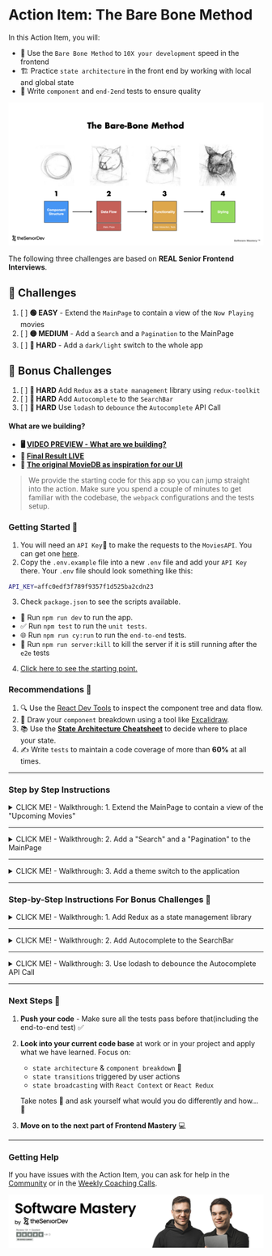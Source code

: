 # Action Item: The Bare Bone Method

In this Action Item, you will:

- 🧱 Use the `Bare Bone Method` to `10X your development` speed in the frontend
- 🏗️ Practice `state architecture` in the front end by working with local and global state
- 🧪 Write `component` and `end-2end` tests to ensure quality

![bare-bone-method](examples/the_bare_bone_method.jpeg)

The following three challenges are based on **REAL Senior Frontend Interviews**.

## 🚀 Challenges

1. [ ] **🟢 EASY** - Extend the `MainPage` to contain a view of the `Now Playing` movies
2. [ ] **🟡 MEDIUM** - Add a `Search` and a `Pagination` to the MainPage
3. [ ] **🔴 HARD** - Add a `dark/light` switch to the whole app

## 🎁 Bonus Challenges

1. [ ] **🔴 HARD** Add `Redux` as a `state management` library using `redux-toolkit`
2. [ ] **🔴 HARD** Add `Autocomplete` to the `SearchBar`
3. [ ] **🔴 HARD** Use `lodash` to `debounce` the `Autocomplete` API Call

#### What are we building?

- **🖥️ [VIDEO PREVIEW - What are we building?](https://www.loom.com/share/ccc78e8f7ce54dfcb198d5fd9531fa70)**
- **📌 [Final Result LIVE](https://bare-bone-final.netlify.app/)**
- **🎨 [The original MovieDB as inspiration for our UI](https://www.themoviedb.org/)**

> We provide the starting code for this app so you can jump straight into the action. Make sure you spend a couple of minutes to get familiar with the codebase, the `webpack` configurations and the tests setup.

### Getting Started 🚀

1. You will need an `API Key`🔑  to make the requests to the `MoviesAPI`. You can get one [here](https://developers.themoviedb.org/3/getting-started/introduction).
2. Copy the `.env.example` file into a new `.env` file and add your `API Key` there. Your `.env` file should look something like this:

```bash
API_KEY=affc0edf3f789f9357f1d525ba2cdn23
```

3. Check `package.json` to see the scripts available.

- 🚀 Run `npm run dev` to run the app.
- ✅ Run `npm test` to run the `unit tests`.
- 🌐 Run `npm run cy:run` to run the `end-to-end` tests.
- 🔌 Run `npm run server:kill` to kill the server if it is still running after the `e2e` tests

4. [Click here to see the starting point.](https://bare-bone-starting-point.netlify.app/)

### Recommendations 📝

1. 🔍 Use the [React Dev Tools](https://chrome.google.com/webstore/detail/react-developer-tools/fmkadmapgofadopljbjfkapdkoienihi?hl=en) to inspect the component tree and data flow.
2. 🎨 Draw your `component` breakdown using a tool like [Excalidraw](https://excalidraw.com/).
3. 📚 Use the **[State Architecture Cheatsheet](https://drive.google.com/file/d/1KtUkq7VfOjmAnH0jbrOScYQuI_7NZHCM/view?usp=sharing)** to decide where to place your state.
4. ✍️ Write `tests` to maintain a code coverage of more than **60%** at all times.

---

### Step by Step Instructions

<details closed>
<summary>CLICK ME! - Walkthrough: 1. Extend the MainPage to contain a view of the "Upcoming Movies"</summary>

### 1. 🟢 EASY - Extend the `MainPage` to contain a view of the `Upcoming` movies

![upcoming-movies](examples/solution_one/upcoming_movies.png)

### 📋 Acceptance Criteria 

1. The `MainPage` should display a section with the `Upcoming Movies` under the `Top Rated` section
2. The style should be the same as the [TrendingNow](src/components/TrendingNow.tsx) or [TopRated](TopRatedMovies.tsx) component - you can just copy one of them
3. Make sure you add the right `data-testid` selectors to make the `end-to-end` tests pass:
![task-one-test_ids](examples/solution_one/task_one_test_ids.png)

#### ✅ Check Your Progress 
You can check your progress by running the `end-to-end` tests for this feature like this:
```bash
npm run cy:task-one
```

##### 💡 **HINT:** Write `unit tests` to maintain a `test code coverage` of more than **60%** at all times. You can check the test coverage by running the following in the terminal: **npm run test:coverage**.

##### 💡 Hint: Use the `Bare Bone Method` :bone: to structure your component and data flow before styling. :art: [Check out how we do that here](https://www.loom.com/share/2a7a4642d5144be39918429737ece21d?sid=41d9ab14-cfab-4cc9-b840-ce0fe42ddd87).

##### 💡 Hint: you might need to extend the [MovieApiClient](src/utils/MovieApiClient.ts) and add a method to fetch a list of the movies upcoming. Check out [the endpoint documentation here](https://developers.themoviedb.org/3/movies/get-upcoming).

### Step-By-Step Instructions - Task 1

#### 1. Copy the `TrendingNow.ts`

1. Change the file name to `UpcomingMovies.ts`
2. Add it to the bottom of [MainPage.tsx](src/views/MainPage.tsx)
3. Update the heading text to "Upcoming Movies" instead of "Trending Now"
5. Updated the content of the component including `data-testid` attributes and `aria-label` to "upcoming" instead of "trending"

#### 2. Add an API call for `upcoming` movies

1. Add a new method to the API client that can fetch the upcoming movies in [MovieApiClient.ts](src/utils/MovieApiClient.ts)
2. Copy and refactor the `getMovieListNowPlaying` method - check the [API Docs](https://developers.themoviedb.org/3/movies/get-upcoming)
3. Clean your code, write unit tests for your component and you are done

#### 3. Apply the `Bare Bone Method` to the component

Although you do not need to apply the `Bare Bone Method` in this first task, this is how it would look like:
![bare-bone-upcoming](examples/solution_one/bare-bone-upcoming.png)

And the in-depth state analysis:
![state-analysis-upcoming](examples/solution_one/error-loading-state-analysis.png)

Our final `Upcoming` component looks like this:
```jsx
import React, { useEffect, useState } from "react";
import styled from "styled-components";

import SimpleMovieCard from "./SimpleMovieCard";
import movieApiClient from "../utils/apiClient";
import { ErrorMessage, PageSection, SectionTitle } from "./styled";
import LoadingIndicator from "./styled/LoadingIndicator";

export default function UpcomingMovies() {
  const [movieListUpcoming, setMovieListUpcoming] = useState<Movie[] | null>(
    []
  );
  const [error, setFetchError] = useState<ApiError | null>(null);
  const [loading, setLoading] = useState<boolean>(true);

  useEffect(() => {
    const fetchMovies = async () => {
      try {
        setLoading(true);
        const data = await movieApiClient.getMovieListUpcoming();
        if ("message" in data) {
          setFetchError({ message: data.message, isError: true });
        } else {
          setMovieListUpcoming(data.results);
        }
      } catch (err) {
        setFetchError({ message: "An error occured.", isError: true });
      } finally {
        setLoading(false);
      }
    };

    fetchMovies();
  }, []);

  if (loading) {
    return (
      <PageSection aria-labelledby="upcoming-movies-now-heading">
        <SectionTitle>Upcoming Movies</SectionTitle>
        <UpcomingContainer>
          <LoadingIndicator data-testid="upcoming-movies-loading" />
        </UpcomingContainer>
      </PageSection>
    );
  }

  if (error) {
    return (
      <PageSection aria-labelledby="upcoming-movies-now-heading">
        <SectionTitle>Upcoming Movies</SectionTitle>
        <UpcomingContainer>
          <ErrorMessage
            data-testid="upcoming-movies-error-message"
            aria-live="polite"
          >
            {error.message}
          </ErrorMessage>
        </UpcomingContainer>
      </PageSection>
    );
  }

  return (
    <PageSection aria-labelledby="upcoming-movies-now-heading">
      <SectionTitle>Upcoming Movies</SectionTitle>
      <UpcomingContainer
        data-testid={"upcoming-movies-container"}
        aria-label="List of upcoming movies"
        role="list"
      >
        {movieListUpcoming?.map((mov) => (
          <SimpleMovieCard
            data-testid={`upcoming-movies-card-${mov.id}`}
            movie={mov}
            key={mov.id}
          />
        ))}
      </UpcomingContainer>
    </PageSection>
  );
}
```

#### 3. Write `unit tests` for your component to keep the `test code coverage` high.

You can check the tests in [src/components/TrendingNow.spec.tsx](src/components/TrendingNow.spec.tsx) as a starting point.

---

#### 🤖 A.I. Tooling Mastery 🤖

Use [ChatGPT](https://chat.openai.com/) to write unit tests, but make sure you proofread the result. Here is a recommended `GPT prompt`:

> Write unit tests for the following component using the AAA pattern, the Given > When > Then for test messages and aim for 100% test coverage: {Component Code HERE}

Use jest and the react-testing-library for the tests.

---

Once you are done, run the `unit` tests:
```bash
npm test
```

And the `end-to-end` tests:
```bash
npm run cy:task-one
```

![end-to-end-pass](examples/solution_one/end-to-end-passed.png)

⚠️ Make sure all the tests pass, commit, and push your code to the main branch.⚠️

#### Task 1 - Solution & Explanation:
- **🖥️ [VIDEO SOLUTION - Adding the Upcoming Movies](https://www.loom.com/share/0208c5f4a3934f48a401de821f4ec31e?sid=2c73f3c0-918d-4bbe-afd2-5cb352eb0dad)**
- **🗂️ [CODE SOLUTION - Adding the Upcoming Movies]** - `git checkout feature/solution-one`

#### 1.2 🎁 BONUS - Refactor and implement the `Container/Presentation Pattern` 🧠

By copying the existing `Trending` component we created a lot of duplicated code. In this bonus task, we will implement the `Container/Presentation Pattern` to reduce the amount of duplicated code:

**🧠 Container/Presentation Pattern:**
![container-presentation-pattern](examples/solution_one/bonus/container-presentation-pattern.png)

**🧠 Container/Presentation Implementation:**
![container-presentation-pattern](examples/solution_one/bonus/container-presentation-pattern-implementation.png)

Break the existing component into two:
- one responsible for fetching data, handling errors and the `loading` state
- another component responsible for displaying data

You can read more about the [container/presentation pattern here](https://www.patterns.dev/react/presentational-container-pattern/).

#### ✅ Check Your Progress 
Make sure the `end-to-end` tests still pass after the refactoring:
```bash
npm run cy:task-one-bonus
```

![task-one-bonus-tests](examples/solution_one/bonus/task-one-bonus-tests.png)

**💡 Tip: You will have to update the `unit tests` as you change the component structure but you do not need to change the `end-to-end tests`.**

**💡 Tip: You can reuse code further with a `custom hook` for `data fetching`.**

#### Solution: Task 1.2

Our `Presenter Component` looks like this:
```jsx
import React from "react";

import SimpleMovieCard from "./SimpleMovieCard";
import LoadingIndicator from "./styled/LoadingIndicator";

import {
  ErrorMessage,
  MovieSliderContainer,
  PageSection,
  SectionTitle,
} from "./styled";

interface MovieSliderProps {
  movieList?: Movie[];
  error?: ApiError | null;
  headingText: string;
  listType?: "upcoming" | "trending" | "top-rated";
  loading?: boolean;
}

export default function MovieSlider({
  movieList,
  error,
  headingText,
  listType,
  loading,
}: MovieSliderProps) {
  if (loading) {
    return (
      <PageSection aria-labelledby={`${listType}-movies-heading`}>
        <SectionTitle>{headingText}</SectionTitle>
        <MovieSliderContainer>
          <LoadingIndicator data-testid={`${listType}-movies-loading`} />
        </MovieSliderContainer>
      </PageSection>
    );
  }

  if (error) {
    return (
      <PageSection aria-labelledby={`${listType}-movies-now-heading`}>
        <SectionTitle>{headingText}</SectionTitle>
        <MovieSliderContainer>
          <ErrorMessage
            data-testid={`${listType}-movies-error-message`}
            aria-live="polite"
          >
            {error.message}
          </ErrorMessage>
        </MovieSliderContainer>
      </PageSection>
    );
  }

  return (
    <PageSection aria-labelledby={`${listType}-movies-heading}`}>
      <SectionTitle>{headingText}</SectionTitle>
      <MovieSliderContainer
        data-testid={`${listType}-movies-container`}
        aria-label={`List of ${movieList} movies`}
        role="list"
      >
        {movieList?.map((movie) => (
          <SimpleMovieCard
            movie={movie}
            key={movie.id}
            data-testid={`${listType}-movies-card-${movie.id}`}
          />
        ))}
      </MovieSliderContainer>
    </PageSection>
  );
}
```

And one of our `Container Component` looks like this:
```jsx
import React, { useEffect, useState } from "react";

import movieApiClient from "../utils/apiClient";
import MovieSlider from "./MovieSlider";

export default function TrendingNow() {
  const [movieListTrending, setMovieListTrending] = useState<Movie[]>(
    []
  );
  const [error, setFetchError] = useState<ApiError | null>(null);
  const [loading, setLoading] = useState<boolean>(true);

  useEffect(() => {
    const fetchMovies = async () => {
      try {
        setLoading(true);
        const data = await movieApiClient.getMovieListNowPlaying();
        if ("message" in data) {
          setFetchError({ message: data.message, isError: true });
        } else {
          setMovieListTrending(data.results);
        }
      } catch (err) {
        setFetchError({ message: "An error occured.", isError: true });
      } finally {
        setLoading(false);
      }
    };

    fetchMovies();
  }, []);

  return (
    <MovieSlider
      movieList={movieListTrending}
      headingText={"Trending Now"}
      error={error}
      loading={loading}
      listType={"trending"}
    />
  );
}
```

### Task 1.2 - Solution & Explanation:
- **🖥️ [VIDEO Explanation - Container/Presentation Pattern](https://www.loom.com/share/55f55bbfbf3a439bab96755ffe384446?sid=ac40e689-b7ee-4bc3-ad31-5d640a63b1bc)**
- **🗂️ [CODE SOLUTION - Container/Presentation Pattern]** - `git checkout feature/solution-one-extension`

</details>

---

<details closed>
<summary>CLICK ME! - Walkthrough: 2. Add a "Search" and a "Pagination" to the MainPage</summary>

### 2. 🟡 MEDIUM - Add a `Search` and a `Pagination` Component to the MainPage

### 📋 Acceptance Criteria 

##### 2.1. Add the missing parts and the functionality to the `SearchBar` component

- an `input` field where the users can type the name of the movie they want to search for
- a `button` that when pressed will cause a re-fetch of the movies that matched the search

[Click here to see the video review of the final feature.](https://www.loom.com/share/d5f5e64bd6b24aa489c88aea3934d180?sid=ba0aa210-2eba-43b8-ac20-8ca43800be3f)

![search-bar-final](examples/solution_two/search-component.png)

##### 2.2. Add a `Pagination` for the list of movies:

- the `pagination` should have a first, next, previous, and last `button`
- clicking on the buttons should cause a re-fetch of the right movie page

![pagination-final](examples/solution_two/pagination-component.png)

#### ✅ Check Your Progress 
Make sure the `end-to-end` tests for the `pagination` and `search` feature pass:
```bash
npm run cy:task-two-pagination
```

And:
```bash
npm run cy:task-two-search
```

##### 💡 Hint: take time to understand where the `pagination state` should live. You might need to "lift the state" to keep your components clean.

##### 💡 Hint: you will need to extend the [MovieApiClient](src/utils/MovieApiClient.ts) to fetch a certain page of movie results. Check out [the endpoint documentation here](https://developers.themoviedb.org/3/search/search-movies).

##### 💡 Hint: Write `unit tests` to maintain a `code coverage` of more than 60% at all times. You can check the test coverage by running the following in the terminal: `npm run test:coverage`.

### 👀 Solution: Task 2 - Add a `Search Component` and a `Pagination Component`

#### 2.1 Bare Bone Method for `Search` and `Pagination`

#### 2.1.1 Bare Bone for the `SearchBar`

![bare-bone-method-search-bar](examples/solution_two/search-bare-bone-method.png)

#### 2.1.2 Bare Bone for the `Pagination`
![pagination](examples/solution_two/pagination.png)
![bare-bone-method-pagination](examples/solution_two/pagination-bare-bone-method.png)

#### 2.1.3 Bare Bone Step 2 - Extracting State and Adding Functionality:
1. Identify the state:
  - **Things That Change** in the UI and synthesize the `essential` state
  - identify any `derived state` if needed

2. Identify the possible `state transitions` as a response to user events:
  - responses to user events like clicks on buttons, typing on input fields or forms submit
  - data lifecycle - fetching data from the `server`, managing the `loading` and `error` state

3. Identify any possible `side effects` need to be done when an `essential state` changes:
  - examples: updating `local storage`, updating cookies, etc
  - if your main framework is `React`, make sure you read ["You might not need an effect"](https://react.dev/learn/you-might-not-need-an-effect)
  - you can use libraries like [React Query](https://tanstack.com/query/v3/) or [useSwr](https://swr.vercel.app/) to avoid `useEffect` for data fetching

#### 2.1.4 Overall State Architecture
![big-picture-state-analysis](examples/solution_two/state-analysis-pagination-search.png)

#### 2.1.5 **🖥️ [VIDEO Explanation - Search & Pagination - Bare Bone Method](https://www.loom.com/share/830843b6dedc44b78e8aaf71efe35a22?sid=ed691a56-7adf-4e68-a996-a0a533cd4aa6)**

#### 2.2 Code Implementation of the `Pagination` and `Search`

##### 2.2.1 Lift the MovieList State to the `MainPage`
![state-lifting](examples/solution_two/lifting_up_state.png)
In [MainPage.tsx](./src/views/MainPage.tsx):
```diff
export default function MainPage() {
  ...
+ const [movieList, setMovieList] = useState<Movie[]>([]);
+ const [error, setFetchError] = useState<ApiError | null>();
+ const [loading, setLoading] = useState<boolean>(true);


+  async function getMovies() {
+    // Set loading to true before the request starts
+    setLoading(true);
+
+    // Fetch the movies from the api
+    const response = await movieApiClient.getMovieList();
+    if ("message" in response) {
+      setFetchError({
+        message: "An error ocurred while fetching the movies",
+        isError: true,
+      });
+    } else {
+      setMovieList(response.results);
+      setTotalPages(response.total_pages);
+    }
+
+    // Set loading to false after the request is finished
+    setLoading(false);
+  }
+
+  // Fetch the movies when the component mounts
+  useEffect(() => {
+    getMovies();
+  }, []);
```

And after that:
- remove the `movieList`, `loading`, and `error` states from the `MovieList` component
- pass `movieList`, `loading`, and `error` as props to the `MovieList` component

This is our new, stateless `MovieList` component:
```jsx
import React from "react";
import styled from "styled-components";

import MovieCard from "./MovieCard";
import { ErrorMessage } from "./styled";
import LoadingIndicator from "./styled/LoadingIndicator";

interface MovieListProps {
  movieList?: Movie[];
  error?: ApiError | null;
  loading?: boolean;
}

export default function MovieList({
  movieList,
  error,
  loading,
}: MovieListProps) {
  if (loading) {
    return (
      <MovieListContainer>
        <LoadingIndicator
          aria-live="polite"
          aria-busy={loading}
          data-testid="main-movie-list-loading"
        />
      </MovieListContainer>
    );
  }

  if (error) {
    return (
      <MovieListContainer>
        <ErrorMessage aria-live="polite" data-testid="main-movie-list-error">
          {error.message}
        </ErrorMessage>
      </MovieListContainer>
    );
  }

  return (
    <MovieListContainer>
      <MovieCardListWrapper role="list" data-testid="movie-list">
        {movieList?.map((movie) => <MovieCard movie={movie} key={movie.id} />)}
      </MovieCardListWrapper>
    </MovieListContainer>
  );
}
```

This is how the props will look like for `MovieList`:
```typescript
interface MovieListProps {
  movieList?: Movie[];
  loading?: boolean;
  error?: ApiError | null;
}
```

##### 2.2.2 Add the `searchTerm` state to `MainPage`:
In [MainPage.tsx](./src/views/MainPage.tsx):

```typescript
export default function MainPage() {
  ...
  const [searchText, setSearchText] = useState<string>("Star Wars");
```

##### 2.2.3 Add a `controlled` input field to the `SearchBar` component:

The `SearchBar` receives its state from its parent and it also receives state update functions that it can bind to user events like typing in the input field or clicking on the search button.

In [SearchBar.tsx](src/components/SearchBar.tsx) extend the `props`:
```typescript
interface SearchBarProps {
  value: string; 
  onChange: (text: string) => void;
  onButtonClick: () => void;
}
```

Our final `SearchBar` component looks like this:
```jsx
import React from "react";
import styled from "styled-components";

import { PrimaryButton } from "./styled";
import backgroundImage from "../assets/search-header.jpeg";

interface SearchBarProps {
  onChange: (text: string) => void;
  onButtonClick: () => void;
  value: string;
}

export default function SearchBar({
  onChange,
  onButtonClick,
  value,
}: SearchBarProps) {
  return (
    <SearchBarContainer>
      <SearchBarTitle>Welcome.</SearchBarTitle>
      <SearchBarSubTitle>
        Millions of movies, TV shows and people to discover. Explore now.
      </SearchBarSubTitle>
      <SearchWrapper>
        <SearchInput
          data-testid="search-input"
          value={value}
          onChange={(event: React.ChangeEvent<HTMLInputElement>) =>
            onChange(event.target.value)
          }
        ></SearchInput>
        <PrimaryButton
          data-testid="search-button"
          onClick={() => onButtonClick()}
        >
          Search
        </PrimaryButton>
      </SearchWrapper>
    </SearchBarContainer>
  );
}

// Styled Components Go At The Bottom
```

##### 2.3 Add State Changes(Transitions) on User Events

In [MainPage.tsx](src/views/MainPage.tsx) extend the props:
```jsx
  function onSearchButtonClick() {
    // what do we want to happen when the users click on the search button
    getMovies();
  }

  function onChangeSearchText(text: string) {
    // what do we want to happen when the user types in the input field
    setSearchText(text);
  }

  return(
    ...
    <SearchBar 
      onChange={onChangeSearchText} 
      value={searchText} 
      onButtonClick={onSearchButtonClick} 
      />
    ...
  )
```

And extend `getMovies` to use the `searchTerm`:
```diff
  async function getMovies(searchText:string) {
    // Set loading to true before the request starts
    setLoading(true);

    // Fetch the movies from the API
-    const response = await movieApiClient.getMovieList();
+    const response = await movieApiClient.getMovieList(searchText, 1);
    if ("message" in response) {
      setFetchError({
        message: "An error ocurred while fetching the movies",
        isError: true,
      });
    } else {
      setMovieList(response.results);
      setTotalPages(response.total_pages);
    }

    // Set loading to false after the request is finished
    setLoading(false);
  }

  // Fetch the movies when the component mounts
  useEffect(() => {
-    getMovies();
+    getMovies(searchText);
  }, []);

  // Update all the calls to getMovies()
  function onSearchButtonClick() {
-    getMovies();
+    getMovies(searchText);
  }
```

And extend the `getMovieListMethod` to accept `searchText`:
```typescript
  async getMovieList(
    searchText
  ): Promise<ApiResponse<Movie> | ApiError> {
    const url = `${this.apiUrl}/search/movie?query=${searchText}&page=1&api_key=${this.apiKey}`;
    return this.fetchFromApi<ApiResponse<Movie>>(url);
  }
```

**You can now test manually, that whenever you change the search text, you see new movies appear.**

##### 2.4 Add a `currentPage` state to the `MainPage` to model the `Pagination`:

We need both: 
- a `currentPage` state that can be changed by the user
- a `lastPage` state that comes from the `API`

```typescript
    const [currentPage, setCurrentPage] = useState<number>(currentPageParam);
    const [totalPages, setTotalPages] = useState<number>(1);
```

##### 2.5 Create a `Pagination` component:

###### `Pagination UI/UX`
- this is what you will usually receive from a designer or interview task
![pagination](examples/solution_two/pagination.png)

###### Bare Bone for the `Pagination`
![pagination-bare-bone](examples/solution_two/pagination-bare-bone-method.png)

1. Receives the value of 
  - `currentPage`
  - `lastPage`
  -  state transition for `currentPage` --> `onPageChange`

2. Renders the `<buttons>` that control the `pagination`:
  - next -> calls `onPageChange()` with `currentPage + 1`
  - prev -> calls `onPageChange()` with `currentPage - 1`
  - first -> calls `onPageChange()` with `1`
  - last -> calls `onPageChange()` with `lastPage`


Our final `Pagination` component looks like this:
```typescript
import React from "react";
import styled from "styled-components";

interface PaginationProps {
  currentPage: number;
  onPageChange: (page: number) => void;
  lastPage: number;
}

export default function Pagination({
  currentPage,
  onPageChange,
  lastPage,
}: PaginationProps) {
  return (
    <PaginationContainer>
      <PaginationButton
        data-testid="btn-first"
        disabled={currentPage === 1}
        onClick={() => onPageChange(1)}
      >
        first
      </PaginationButton>
      <PaginationButton
        data-testid="btn-previous"
        disabled={currentPage === 1}
        onClick={() => onPageChange(currentPage - 1)}
      >
        previous
      </PaginationButton>
      <PaginationNumber>{currentPage}</PaginationNumber>
      <PaginationButton
        data-testid="btn-next"
        disabled={currentPage === lastPage}
        onClick={() => onPageChange(currentPage + 1)}
      >
        next
      </PaginationButton>
      <PaginationButton
        data-testid="btn-last"
        disabled={currentPage === lastPage}
        onClick={() => onPageChange(lastPage)}
      >
        last
      </PaginationButton>
    </PaginationContainer>
  );
}

const PaginationNumber = styled.div`
  font-weight: 700;
  justify-content: center;
  font-size: 20px;
  align-items: center;
  padding-right: 20px;
  padding-left: 20px;
`;

const PaginationContainer = styled.div`
  display: flex;
  justify-content: center;
  max-width: 600px;
  margin: auto;
  align-items: center;
  padding-top: 20px;
`;


const PaginationButton = styled.button`
  height: 40px;
  display: flex;
  width: 200px;
  background-color: #0984e3;
  border-color: #0984e3;
  color: white;
  font-weight: 700;
  font-size: 0.8rem;
  justify-content: center;
  align-items: center;
  border-width: 0px;
  margin-right: 4px;
  margin-left: 4px;
  text-transform: uppercase;
  &:hover {
    background-color: #0984e3;
    cursor: pointer;
  }
  &:disabled {
    background-color: grey;
    cursor: normal;
  }
`;
```

Add the `Pagination` to the `MainPage` and pass down the props it needs:
```typescript
interface PaginationProps {
  currentPage: number;
  onPageChange: (page: number) => void;
  lastPage: number;
}
```

And update the user event handlers to reset the page when the users click on the search button:
```diff
  useEffect(() => {
-    getMovies(searchText);
+    getMovies(searchText, currentPage);
  }, []);

  function onSearchButtonClick() {
    // what do we want to happen when the users click on the search button
+    setCurrentPage(1);
-    getMovies(searchText);
+    getMovies(searchText, 1);
  }

  function onChangeSearchText(text: string) {
    // what do we want to happen when the user types in the input field
    setSearchText(text);
  }

+ function onPageChange(page: number) {
+   setCurrentPage(page);
+   getMovies(searchText, page);
+ }
```

Finally, update the `getMoviesFunction` to use `page` argument:
```diff
-  async function getMovies(searchText:string) {
+  async function getMovies(searchText:string, currentPage:number) {
    // Set loading to true before the request starts
    setLoading(true);

    // Fetch the movies from the API
-    const response = await movieApiClient.getMovieList(searchText);
+    const response = await movieApiClient.getMovieList(searchText, currentPage);
    if ("message" in response) {
      setFetchError({
        message: "An error ocurred while fetching the movies",
        isError: true,
      });
    } else {
      setMovieList(response.results);
      setTotalPages(response.total_pages);
    }

    // Set loading to false after the request is finished
    setLoading(false);
  }
```

And the API call in `MovieApiClient.tsx`:
```diff
  async getMovieList(
    searchText = "star wars",
    currentPage = 1
  ): Promise<ApiResponse<Movie> | ApiError> {
-    const url = `${this.apiUrl}/search/movie?query=${searchText}&page=1&api_key=${this.apiKey}`;
+    const url = `${this.apiUrl}/search/movie?query=${searchText}&page=${currentPage}&api_key=${this.apiKey}`;
    return this.fetchFromApi<ApiResponse<Movie>>(url);
  }
```

##### 2.6 Connect the `currentPage` and `searchTerm` to the URL

This is very useful when we want to send users to a page with prefilled search terms from let's say an email campaign. To achieve it we need to:

1. Read the `URL params` and seek initial values for our state parameters
2. Update the `URL params` when the `searchTerm` or the `currentPage` change

![app-url-parameters](examples/solution_two/url-examples.png)

###### 2.7.1 Read the URL params and use them as initial values
Reading the `URL `params` and setting initial values for our state parameters. In [MainPage.tsx](src/views/MainPage.tsx):
```diff
export default function MainPage() {
   // Getting the search params from the url
+  const [searchParams, setSearchParams] = useSearchParams();
+  const searchInputParam = searchParams.get("search") || "";
+  const currentPageParam = Number(searchParams.get("page")) || 1;

  // Use the params as initial values for our state
-  const [currentPage, setCurrentPage] = useState<number>(1);
-  const [searchText, setSearchText] = useState<string>("Star Wars");
+  const [currentPage, setCurrentPage] = useState<number>(currentPageParam);
+  const [searchText, setSearchText] = useState<string>(searchInputParam);

  const [movieList, setMovieList] = useState<Movie[]>([]);
  // REST of the component
```

###### 2.7.2 Update the `searchParams` when we fetch the movies to keep it synchronized. In [MainPage.tsx](src/views/MainPage.tsx):
```diff
  async function getMovies(searchText:string, currentPage:number) {
    // Set loading to true before the request starts
    setLoading(true);

    // Fetch the movies from the api
    const response = await movieApiClient.getMovieList(searchText, currentPage);
    if ("message" in response) {
      setFetchError({
        message: "An error ocurred while fetching the movies",
        isError: true,
      });
    } else {
      setMovieList(response.results);
      setTotalPages(response.total_pages);
    }

    // Set loading to false after the request is finished
    setLoading(false);

+   // Update the url with the new search params
+   setSearchParams({ search: searchText, page: currentPage.toString() });
  }
```

Our final `MainPage.tsx` component looks like this:
```jsx
import React, { useEffect, useState } from "react";
import { useSearchParams } from "react-router-dom";

import MovieList from "../components/MovieList";
import Pagination from "../components/Pagination";
import SearchBar from "../components/SearchBar";
import { PageContainer } from "../components/styled";
import movieApiClient from "../utils/apiClient";
import TrendingNow from "../components/TrendingNow";
import Upcoming from "../components/UpcomingMovies";
import TopRated from "../components/TopRatedMovies";

export default function MainPage() {
  // Getting the search params from the url
  const [searchParams, setSearchParams] = useSearchParams();
  const searchInputParam = searchParams.get("search") || "Star Wars";
  const currentPageParam = Number(searchParams.get("page")) || 1;

  const [currentPage, setCurrentPage] = useState<number>(currentPageParam);
  const [movieList, setMovieList] = useState<Movie[]>([]);
  const [error, setFetchError] = useState<ApiError | null>();
  const [loading, setLoading] = useState<boolean>(true);
  const [totalPages, setTotalPages] = useState<number>(1);
  const [searchText, setSearchText] = useState<string>(searchInputParam);

  async function getMovies() {
    // Set loading to true before the request starts
    setLoading(true);

    // Fetch the movies from the api
    const response = await movieApiClient.getMovieList(searchText, currentPage);
    if ("message" in response) {
      setFetchError({
        message: "An error ocurred while fetching the movies",
        isError: true,
      });
    } else {
      setMovieList(response.results);
      setTotalPages(response.total_pages);
    }

    // Set loading to false after the request is finished
    setLoading(false);

    // Update the url with the new search params
    setSearchParams({ search: searchText, page: currentPage.toString() });
  }

  // Fetch the movies when the component mounts
  useEffect(() => {
    getMovies();
  }, []);

  
  function onSearchButtonClick() {
    setCurrentPage(1);
    getMovies();
  }

  function onChangeSearchText(text: string) {
    setSearchText(text);
  }

  function onPageChange(page: number) {
    setCurrentPage(page);
    getMovies();
  }

  return (
    <PageContainer>
      <SearchBar onChange={onChangeSearchText} value={searchText} onButtonClick={onSearchButtonClick} />
      <MovieList movieList={movieList} error={error} loading={loading}/>
      <Pagination
        currentPage={currentPage}
        lastPage={totalPages}
        onPageChange={onPageChange}
      />
      <TrendingNow />
      <TopRated />
      <Upcoming/>
    </PageContainer>
  );
}
```

> Note: You might be tempted to use React Effects to simplify the state changes but beware you might not need an effect. This is important in live coding interviews with React, [make sure you read more about it here](https://react.dev/learn/you-might-not-need-an-effect).

###  🎁 Bonus: 2.7 Trigger Search on Enter

#### 📋 Acceptance Criteria 
- Enable users to initiate a search by pressing the `Enter` key in the search input field.

#### Solution
In your `SearchBar` component, add an `onKeyPress` event handler to the search input. Check if the pressed key is the Enter key.
If it is, trigger the search function.

```diff
// in the component
+const handleKeyPress = (event) => {
+  if (event.key === 'Enter') {
+    onButtonClick(); // TODO: you can change the prop name to onSearch
+  }
+};

// In the render method
<SearchInput
+  onKeyPress={handleKeyPress}
  // other props
/>
```

#### ✅ Check Your Progress 
Make sure the `end-to-end` tests for the `pagination` and `search` feature pass:
```bash
npm run cy:task-two-pagination
```

And:
```bash
npm run cy:task-two-search
```

**You will need to set the right `data-testid` attribute on the `UI` elements in order for the tests to pass. You can check the [pagination end-to-end test file](cypress/e2e/task_2_pagination.cy.ts) or the [search end-to-end test file](cypress/e2e/task_2_search_bar.cy.ts) to see the selectors used and add them to your components.**

### 👀 Task 2 - Code Solution & Video Explanation:
- **🖥️ [VIDEO Explanation - Search & Pagination - Bare Bone Method](https://www.loom.com/share/830843b6dedc44b78e8aaf71efe35a22?sid=63234811-909a-49fe-92e1-a2e30559bec8)**
- **🖥️ [VIDEO Explanation - Search & Pagination - Code Implementation](https://www.loom.com/share/9161fef05c0a491f9b7a22b88b338baf?sid=88ba61c8-40da-492d-836f-ce51cfdbde9c)**
- **🗂️ CODE SOLUTION - Search & Pagination** - `git checkout feature/solution-two`

</details>

---

<details closed>
<summary>CLICK ME! - Walkthrough: 3. Add a theme switch to the application</summary>

### 3. 🔴 HARD -  Add a global theme switch to the application

### 📋 Acceptance Criteria 

1. In the `Header`, add a dropdown that will change the theme of the whole website
2. All the components should switch color to match the `dark/light` mode
3. The theme choice should be persisted in `localStorage`
4. BONUS: use a `complex state machine` for the theme state like `useReducer`, `immer.js` or `x-state`

> Light-on-dark color scheme —also called black mode, dark mode, dark theme, night mode, or lights-out (mode)— is a color scheme that uses light-colored text, icons, and graphical user interface elements on a dark background. -- Wikipedia

https://www.loom.com/share/1ec3631f555f44e48c31be0813d3e41e?sid=806949da-c5d8-4ced-bfdc-7e3a4eca791c

![dark-mode-switch-final](examples/solution_three/header-with-toggle.png)

**Light Mode:**
![light-mode](examples/solution_three/light-mode.png)

**Dark Mode:**
![dark-mode](examples/solution_three/dark-mode.png)

#### ✅ Check Your Progress 
Make sure the `end-to-end` tests for the pagination feature pass:
```bash
npm run cy:task-three-theme
```

##### 💡 Hint: take time to understand where the state of the dark mode will live and how you will distribute it to all the components.

##### 💡 Hint: although we leave the choice up to you, we recommend a lightweight state management solution like `React.Context`.

### 👀 Solution: Task 3 - Add a Dark Mode Switch
We will start by analyzing what state we need to implement the feature and where the state should live.

![theme-state-analysis](examples/solution_three/theme-state-analysis.png)

### 3.1 🖥️ Bare Bone Method + State Analysis - Theme Switch
https://www.loom.com/share/1b4c35db1e44434c82f81a9b79dc1c43?sid=8771b4b4-b328-4e34-9942-24b8573d84e3

#### Solution Steps
1. Setup `React.Context` and Model the Theme
   - Make sure you read ["Before you use Context"](https://react.dev/learn/passing-data-deeply-with-context#before-you-use-context) to understand the drawbacks of `Context`
   - Check out [`React.Context` documentation](https://react.dev/learn/passing-data-deeply-with-context)
   - Choose a Data Structure for your `Theme`, see the one we chose below
   - Initialize and build a `Context Provider`(the root component that will contain the state that Context will broadcast)
2. Use `Context` to change the theme
   - connect an event handler(user clicks on toggle button) to a context action(toggle theme)
3. Connect components to `Context`
   - identify the components that need to change theme and connect them to context so they update when the state in Context changes
    
### 3.2  Detailed Code Examples
You can find the complete solution by switching to the solution branch: `git checkout feature/solution-three`

#### 1. Setup `React.Context`
1.0 Create a new folder `src/store` and a new file in it called `DarkModeContext.tsx`

1.1. Choose your main theme colors or just copy ours. In `src/store/DarkModeContext.tsx`:
```typescript
// Theme Names
export enum ThemeName {
  LIGHT = "light",
  DARK = "dark",
}

// The theme is composed of three colors
export type Theme = {
  foreground: string;
  background: string;
  background_secondary: string;
};

export const themeList: Record<string, Theme> = {
  light: {
    foreground: "#2d3436",
    background: "#dfe6e9",
    background_secondary: "#ffffff",
  },
  dark: {
    foreground: "#2d3436",
    background: "#2d3436",
    background_secondary: "#636e72",
  },
};
```

https://www.loom.com/share/ac3aab701bc843768cc52346d9bcee03?sid=5e42b6fa-d1f0-4f22-a866-8c06fc7eb937

![theme-state](examples/solution_three/theme_state.png)

1.2. Set up our `theme context`. We need two things for that:
   - the data/state that will live in the `context` - the active theme
   - a way to update that data/state
   - a provider component that will contain the state in Context

Video Review of the `React.Context` setup:
https://www.loom.com/share/fa9c3157cee3492286e9329ded12d822

1.2.1 Initial Declaration of the `Context`. In `src/store/DarkModeContext.tsx`:
```typescript
export const DarkModeContext = React.createContext({
  theme: themeList.light,
  toggleTheme: (): void => {},
});
```

1.2.2 Provider Declaration and State Initialization. In `src/store/DarkModeContext.tsx`
```jsx
// Context Provider Props
interface DarkModeProviderProps {
  props?: React.HTMLProps<HTMLElement>;
  children?: React.ReactNode;
}

// our Context Provider that will wrap our app
export default const DarkModeProvider: React.FC<DarkModeProviderProps> = ({ children }) => {
  // state is store here
  const [activeTheme, setActiveTheme] = useState(themeList.light);

  return (
    // State is broadcasted here by the provider
    <DarkModeContext.Provider
      value={{
        theme: activeTheme,
        toggleTheme: () => {
          if (activeTheme === themeList.dark) {
            setActiveTheme(themeList.light);
          } else {
            setActiveTheme(themeList.dark);
          }
        }
      }}
    >
      {children}
    </DarkModeContext.Provider>
  );
};
```
1.2.3 Add the provider at the root level of our component tree. In `App.tsx`:
```diff
import React from "react";
import { BrowserRouter as Router, Routes, Route } from "react-router-dom";

import MainPage from "./views/MainPage";
import MoviePage from "./views/MoviePage";
import Footer from "./components/Footer";
import Header from "./components/Header";
import AppContainer from "./components/styled/AppContainer";
import ScrollToTop from "./components/ScrollToTop";
+import DarkModeProvider from "./store/DarkModeContext";

export default function App() {
  return (
+    <DarkModeProvider>
      <AppContainer>
        <Router>
          <Header></Header>
          <Routes>
            <Route path="/" element={<MainPage />} />
            <Route path="/movie/:id" element={<MoviePage />}></Route>
          </Routes>
          <ScrollToTop />
        </Router>
        <Footer></Footer>
      </AppContainer>
+    </DarkModeProvider>
  );
}
```

Now, any component in our component tree can subscribe to Context and either receive the `theme` state or make changes to the state by calling `toggleTheme`.
#### 2. Use Context to Change the Theme
##### 2.1 Create a new toggle component and add it to the `Header`

We used the package [react-toggle](https://www.npmjs.com/package/react-toggle) to go faster. Make sure you also include the CSS styles of the package to get the exact look and feel. In `src/components` create a new file, `DarkModeToggle.tsx` and add to it:
```jsx
import React from "react";
import Toggle from "react-toggle";
import styled from "styled-components";
import "react-toggle/style.css"

export default function DarkModeToggle() {
  const context = useContext(DarkModeContext);

  return (
    <ToggleContainer>
      <Toggle
        data-testid="dark-mode-toggle"
      />
      <ToggleLabel>Dark Mode</ToggleLabel>
    </ToggleContainer>
  );
}

const ToggleContainer = styled.div`
  display: flex;
  justify-content: center;
  align-items: center;
`;

const ToggleLabel = styled.span`
  margin-left: 10px;
`;
```

The add the toggle to our `Header.tsx`:
```diff
export default function Header() {
  const {theme} = useContext(DarkModeContext);

  return (
    <HeaderContainer $backgroundColor={theme.foreground} $color={theme.foreground}>
      <HeaderWrapper role="navigation" aria-label="Movie App">
        <HeaderLink to="/">
          <HeaderHeading>The Movie App</HeaderHeading>
        </HeaderLink>
+        <DarkModeToggle></DarkModeToggle>
-        <HeaderLink
-          to="https://theseniordev.com"
-          target="_blank"
-          data-testid="header-logo"
-        >
-          <HeaderLogo src={logo} alt="theSeniorDev"></HeaderLogo>
-        </HeaderLink>
      </HeaderWrapper>
    </HeaderContainer>
  );
}
```

#####  2.2 Connect the Toggle to Context and make it change color when the theme is changed:
```diff
import React, { useContext } from "react";
import Toggle from "react-toggle";
import styled from "styled-components";
import "react-toggle/style.css"
+import { DarkModeContext, themeList } from "../store/context";

export default function DarkModeToggle() {
+ const context = useContext(DarkModeContext);

  return (
    <ToggleContainer>
      <Toggle
        data-testid="dark-mode-toggle"
+       defaultChecked={context.theme === themeList.dark}
+       onChange={context.toggleTheme}
      />
-     <ToggleLabel>Dark Mode</ToggleLabel>
+     <ToggleLabel $color={context.theme.background_secondary}>Dark Mode</ToggleLabel>
    </ToggleContainer>
  );
}

const ToggleContainer = styled.div`
  display: flex;
  justify-content: center;
  align-items: center;
`;

+interface ToggleLabelProps {
+  $color: string;
+}

+const ToggleLabel = styled.span<ToggleLabelProps>`
   margin-left: 10px;
+  color: ${(props) => props.$color};
`;
```

#### 3. Connect (styled)components to Context
Now that the theme switch works, we just need to connect to `Context` all the other components and make their styles dynamic. Not all components have to switch colors when a theme change happens.

**Here we leverage the `HOC` pattern and `JSS` to create dynamic components that can change styles depending on their props.**

**⚠️ You will need to use [transient props](https://styled-components.com/docs/api#transient-props) with `styled-components` so your custom props do not get passed down to the ReactDOM element as they are not native HTML props.** 

See an example with the `AppContainer`:

```typescript
import React, { useContext } from "react";
import styled from "styled-components";
import { DarkModeContext } from "../../store/context";

interface AppContainerRawProps {
  $backgroundColor: string;
}

const AppContainerRaw = styled.div<AppContainerRawProps>`
  display: flex;
  justify-content: center;
  align-items: center;
  flex-direction: column;
  background-color: ${(props) => props.$backgroundColor};
  margin-top: 68px;
`;

export default function AppContainer({
  children,
  ...props
}: React.ComponentPropsWithoutRef<"div">) {
  const context = useContext(DarkModeContext);
  return (
    <AppContainerRaw {...props} $backgroundColor={context.theme.background} data-testid="app-container">
      {children}
    </AppContainerRaw>
  );
}
```

### Solutions
- **🖥️ [VIDEO SOLUTION - 3.0 State Analysis](https://www.loom.com/share/1b4c35db1e44434c82f81a9b79dc1c43?sid=8771b4b4-b328-4e34-9942-24b8573d84e3)**
- **🖥️ [VIDEO SOLUTION - 3.1 Code Implementation Overview](https://www.loom.com/share/fa9c3157cee3492286e9329ded12d822)**
- **🗂️ CODE SOLUTION - Adding Dark Mode Switch - `git checkout feature/solution-three`**
</details>

---

### Step-by-Step Instructions For Bonus Challenges 🎁

<details closed>
<summary>CLICK ME! - Walkthrough: 1. Add Redux as a state management library</summary>

### 1. 🔴 HARD - Add `Redux` as a state management library

**Redux** was the first third-party library for **complex state management** in React. Here is a basic explanation of how it works:
![redux-basics](examples/solution_four/redux-essentials.gif)

Redux main elements:
- State - the state components can subscribe to
- Actions - actions are dispatched when a state update is needed
- Reducers - `pure functions` that compute the state transition/change to be made from the current state and the action

### 📋 Acceptance Criteria 
Follow the steps [here](https://redux-toolkit.js.org/tutorials/quick-start) to set up `redux-toolkit` for our application.

1. Create a new `store` for the theme
2. Connect the theme toggle to `Redux` instead of `React.Context`

https://www.loom.com/share/2bf459b933e845efaa43a05230ff2111?sid=877d12d4-6be1-4b81-9089-185f1781ba3e

#### ✅ Check Your Progress 
Make sure the `end-to-end` tests for the theme feature pass after switching the code to use `redux`:
```bash
npm run cy:task-three-theme
```

![state-analysis-redux](examples/react-redux-theme.png)

### Step by Step
1. Install `redux-toolkit`:

```bash
npm install @reduxjs/toolkit react-redux
```

2. Add a `Store` in [src/store/redux/store.ts]:

```typescript
import { configureStore } from "@reduxjs/toolkit";
import themeReducer from "./themeSlice";

export const store = configureStore({
  reducer: { themeReducer },
  devTools: process.env.NODE_ENV !== "production", // enable Redux DevTools
});

// Infer the `RootState` and `AppDispatch` types from the store itself
export type RootState = ReturnType<typeof store.getState>;
// Inferred type: {posts: PostsState, comments: CommentsState, users: UsersState}
export type AppDispatch = typeof store.dispatch;
```

And move the theme data to a specific file, `src/store/theme.ts`:
```typescript
export enum ThemeName {
  LIGHT = "light",
  DARK = "dark",
}

export type Theme = {
  name: ThemeName;
  foreground: string;
  background: string;
  background_secondary: string;
};

export const themeList: Record<string, Theme> = {
  light: {
    name: ThemeName.LIGHT,
    foreground: "#2d3436",
    background: "#dfe6e9",
    background_secondary: "#ffffff",
  },
  dark: {
    name: ThemeName.DARK,
    foreground: "#dfe6e9",
    background: "#2d3436",
    background_secondary: "#636e72",
  },
};
```

3. Add a `ThemeSlice` in [src/store/redux/themeReducer.ts]:
```typescript
import { createSlice } from "@reduxjs/toolkit";
import { Theme, ThemeName, themeList } from "../theme";

export interface ThemeState {
  theme: Theme;
}

const initialState: ThemeState = {
  theme: themeList.light,
};

export const themeSlice = createSlice({
  name: "theme",
  initialState,
  reducers: {
    toggleTheme: (state: ThemeState) => {
      // pure function
      if (state.theme.name === ThemeName.LIGHT) {
        state.theme = themeList.dark;
      } else {
        state.theme = themeList.light;
      }
    }
  }
});

// Action creators are generated for each case reducer function
export const { toggleTheme } = themeSlice.actions;

export default themeSlice.reducer;
```

And add the Redux `Provider` to your app so you can use it in your `Components`:

```diff
import MoviePage from "./views/MoviePage";
import Footer from "./components/Footer";
import Header from "./components/Header";
import { DarkModeContext, Theme, themeList, ThemeName } from "./store/context";
import { DarkModeContext } from "./store/context";
import AppContainer from "./components/styled/AppContainer";
import { Theme, themeList, ThemeName } from "./store/theme";

// redux
+ import { store } from "./store/reduxStore/store";
+ import { Provider } from "react-redux";

export default function App() {

  return (
+     <Provider store={store}>
        <AppContainer>
          <Header></Header>
          <Router>
            <Routes>
              <Route path="/" element={<MainPage />} />
              <Route path="/movie/:id" element={<MoviePage />}></Route>
            </Routes>
          </Router>
          <Footer></Footer>
        </AppContainer>
+     </Provider>
    </DarkModeContext.Provider>
  );
}
```

And use both `Actions` and the `Store` in your components. In [src/components/DarkModeToggle.tsx](src/components/DarkModeToggle.tsx):
```diff
import React, { useContext } from "react";
import Toggle from "react-toggle";
import styled from "styled-components";
_import { DarkModeContext, themeList, ThemeName } from "../store/context";
+import { useDispatch, useSelector } from "react-redux";
+import { themeList } from "../store/theme";
+import { ThemeState, toggleTheme } from "../store/redux/themeSlice";

export default function DarkModeToggle() {
- const { theme, toggleTheme } = useContext(DarkModeContext);
+  const theme = useSelector((state: ThemeState) => state.theme);
+  const dispatch = useDispatch();

  return (
    <ToggleContainer>
      <Toggle
-       defaultChecked={context.theme === themeList.dark}
+       defaultChecked={theme === themeList.dark}
        onChange={() => {
+          dispatch(toggleTheme());
        }}
      />
      ...
      <ToggleLabel>Dark Mode</ToggleLabel>
    </ToggleContainer>
  );
```

#### ✅ Check Your Progress 
Make sure the `end-to-end` tests for the theme feature pass after switching the code to use `redux`:
```bash
npm run cy:task-three-theme
```

#### 🧩 Solution
https://www.loom.com/share/8f131d4d4fd9417997293cd69483ccca?sid=d92f8aa8-f5f4-45d4-9865-157677c899de

You can see our solution on this branch:
```bash
git checkout feature/solution-four-react-redux
```
</details>

--- 

<details closed>
<summary>CLICK ME! - Walkthrough: 2. Add Autocomplete to the SearchBar</summary>

### 2. 🔴 HARD - Add Autocomplete to the SearchBar

### 📋 Acceptance Criteria 

2.1 Implement an autocomplete feature for the search input

- As the user types in the search field, show suggestions based on the input.
- The suggestions should be a list of movie titles fetched from the API.

https://www.loom.com/share/f12e7dd2e6a947bb977b3869941a820c?sid=9fdc73b9-aac0-418a-bfbf-2a4698799e8a

![autocomplete](examples/solution_five/autocomplete-example.gif)

#### Solution: Bonus Task 2.1 - Add Autocomplete

##### Bare Bone Method for the Autocomplete
![bare-bone-autocomplete](examples/solution_five/bare-bone-method-autocomplete.png)

https://www.loom.com/share/6ab5cfdaa2a64cbc80038060cebe9d7c?sid=966e0263-4816-4cd2-a7a0-67689f80542f

##### Step by Step
1. Modify the SearchBar component to include the new state variable `suggestions`, which will hold the list of suggested movie titles.
```typescript
  // In MainPage.tsx
  const [suggestions, setSuggestions] = useState<string[]>([]);
```

2. Create a new function `getSuggestions` in the MainPage component that will call the `MovieAPI` to fetch movie suggestions based on the current search text.
```typescript
  // In MainPage.tsx
  async function getSuggestions() {
    const response = await movieApiClient.getMovieList(searchText);
    if ("message" in response) {
      setFetchError({
        message: "An error ocurred while fetching the movies",
        isError: true,
      });
    } else {
      setSuggestions(response.results.map((movie) => movie.title));
    }
  }
```

3. Update the onChange handler in the `MainPage` to call `getSuggestions`
```typescript
 function onChangeSearchText(text: string) {
    if(text === "") {
      setSuggestions([]);
      setSearchText("");
    }else{
      setSearchText(text);
      getSuggestions();
    }
  }
```

4. Render the suggestions as a dropdown list below the search input field in the SearchBar component.
```jsx
  // In SearchBar.tsx
        <SearchInputWrapper>
          <SearchInput
            id="search-bar-input"
            data-testid="search-input"
            $color={context.theme.foreground}
            $backgroundColor={context.theme.background}
            value={value}
            onChange={(event) => onChange(event.target.value)}
            onKeyDown={handleKeyPress}
            placeholder="Search for a movie, tv show, person......"
            onKeyDownCapture={(event) => {
              onChange(event.currentTarget.value);
            }}
          ></SearchInput>
          {suggestions.length > 0 && (
            <SuggestionContainer ref={ref}>
              {suggestions.map((suggestion: string) => (
                <Suggestion
                  onClick={(() => (onSuggestionClick(suggestion)))}
                  key={suggestion}
                >
                  {suggestion}
                </Suggestion>
              ))}
            </SuggestionContainer>
          )}
        </SearchInputWrapper>
```

5. Ensure that selecting a suggestion updates the search text and triggers the movie search. Our final SearchBar component looks like this:
```tsx
import React, {
  ChangeEventHandler,
  useContext,
  useEffect,
  useRef,
  useState,
} from "react";
import styled from "styled-components";
import chroma from "chroma-js";

import PrimaryButton from "../components/styled/PrimaryButton";
import { DarkModeContext } from "../store/context";
import backgroundImage from "../assets/search-header.jpeg";

interface SearchBarProps {
  onButtonClick: () => void;
  onChange: (text: string) => void;
  value: string;
  suggestions: string[];
  setSuggestions: (suggestions: string[]) => void;
  onSuggestionClick: (suggestion: string) => void;
}

export default function SearchBar({
  onChange,
  onButtonClick,
  value,
  suggestions,
  setSuggestions,
  onSuggestionClick,
}: SearchBarProps) {
  const context = useContext(DarkModeContext);
  const ref = useRef<HTMLDivElement>(null);

  const handleKeyPress = (event: React.KeyboardEvent) => {
    if (event.key === "Enter") {
      onButtonClick();
    }
  };

  const onSuggestionsClick = (suggestion: string) => {
    onChange(suggestion);
    onButtonClick();
  }

  useEffect(() => {
    function handleClickOutside(event: MouseEvent) {
      // Type assertion to ensure the target is a Node
      const target = event.target as Node;
  
      if (ref.current && !ref.current.contains(target)) {
        setSuggestions([]);
      }
    }

    // Bind the event listener
    document.addEventListener("mousedown", handleClickOutside);
    return () => {
      // Unbind the event listener on clean up
      document.removeEventListener("mousedown", handleClickOutside);
    };
  }, [ref]);

  return (
    <SearchBarContainer>
      <SearchBarTitle color={"#dfe6e9"}>Welcome.</SearchBarTitle>
      <SearchBarSubTitle color={"#dfe6e9"}>
        Millions of movies, TV shows and people to discover. Explore now.
      </SearchBarSubTitle>
      <SearchWrapper>
        <SearchInputWrapper>
          <SearchInput
            id="search-bar-input"
            data-testid="search-input"
            $color={context.theme.foreground}
            $backgroundColor={context.theme.background}
            value={value}
            onChange={(event) => onChange(event.target.value)}
            onKeyDown={handleKeyPress}
            placeholder="Search for a movie, tv show, person......"
            onKeyDownCapture={(event) => {
              onChange(event.currentTarget.value);
            }}
          ></SearchInput>
          {suggestions.length > 0 && (
            <SuggestionContainer ref={ref}>
              {suggestions.map((suggestion: string) => (
                <Suggestion
                  onClick={(() => (onSuggestionClick(suggestion)))}
                  key={suggestion}
                >
                  {suggestion}
                </Suggestion>
              ))}
            </SuggestionContainer>
          )}
        </SearchInputWrapper>
        <PrimaryButton onClick={onButtonClick} data-testid="search-button">
          Search
        </PrimaryButton>
      </SearchWrapper>
    </SearchBarContainer>
  );
}

const Suggestion = styled.button`
  width: 100%;
  text-align: left;
  border: none;
  font-weight: 300;
  padding-bottom: 7px;
  padding-top: 7px;
  padding-left: 10px;
  &:hover {
    cursor: pointer;
    background-color: #6c5ce7;
    color: white;
  }
`;

const SuggestionContainer = styled.div`
  display: flex;
  justify-content: flex-start;
  flex-direction: column;
  position: absolute;
  top: 40px;
  width: calc(100% - 10px);
  border-radius: 5px;
  border: 1px solid grey;
`;

const SearchInputWrapper = styled.div`
  display: flex;
  justify-content: flex-start;
  flex-direction: column;
  position: relative;
  width: 100%;
`;

const SearchBarContainer = styled.div`
  height: 300px;
  display: flex;
  width: 100%;
  justify-content: center;
  align-items: flex-start;
  flex-direction: column;
  background-image: url("${backgroundImage}");
  background-size: cover;
  background-repeat: no-repeat;
  padding: 20px;
  box-sizing: border-box;
  margin-bottom: 20px;
`;

const SearchBarTitle = styled.h2`
  font-size: 3em;
  font-weight: 700;
  line-height: 1;
  color: ${(props) => props.color};
  margin-bottom: 10px;
`;

const SearchBarSubTitle = styled.h3`
  font-size: 1.8em;
  font-weight: 500;
  margin: 0;
  color: ${(props) => props.color};
  margin-bottom: 40px;
`;

interface SearchInputProps {
  $backgroundColor: string;
  $color: string;
}

const SearchInput = styled.input<SearchInputProps>`
  display: flex;
  border-radius: 0px;
  border-width: 1px;
  height: 40px;
  flex-grow: 1;
  padding: 0px;
  margin-right: 10px;
  padding-left: 10px;
  font-size: 1rem;
  color: ${(props) => props.$color};
  font-weight: 300;
  background-color: ${(props) => props.$backgroundColor};
  border-color: ${(props) => props.$color};
  :focus-visible {
    outline: none;
    border-color: ${chroma("#6c5ce7").saturate().hex()};
  }
`;

const SearchWrapper = styled.div`
  display: flex;
  width: 100%;
  justify-content: center;
  align-items: flex-end;
`;
```

**💡 Hint: You may need to adjust the styling of the suggestions dropdown to make it visually appealing and functional.**


#### 🧩 Solution
You can see our solution on this branch:
```bash
git checkout feature/solution-five-autocomplete
```
</details>

---

<details closed>
<summary>CLICK ME! - Walkthrough: 3. Use lodash to debounce the Autocomplete API Call</summary>

### 3. 🔴 HARD - Use `lodash` to debounce the Autocomplete API Call

Implement debouncing to optimize the autocomplete feature

### 📋 Acceptance Criteria 
  - Use lodash's `debounce` function to delay the API call until the user has stopped typing for a specified duration(500 milliseconds).

#### Solution: Task 3.1 - Debounce Autocomplete API Call
https://www.loom.com/share/53ef4c888d2649ccb91bda53e1f4e9b5?sid=71c0d60b-0b0c-4f72-845f-28034857b98c

1. Install `lodash` in your project if not already installed:
```bash
npm install lodash
```

2. Import the debounce function from `lodash` in your `MainPage` component:
```javascript
import { debounce } from 'lodash';
```

3. Create a debounced version of the `getSuggestions` function using `debounce`:
```typescript
  const debouncedGetSuggestions = useCallback(
    debounce(async (searchText) => {
      const response = await movieApiClient.getMovieList(searchText);
      if (!("message" in response)) {
        setSuggestions(response.results.map((movie) => movie.title));
      }
    }, 800), // 500ms debounce time
    [setSuggestions]
);
```

4. Update the `onChangeSearchText` handler in the `MainPage.tsx` to use `debouncedFetchSuggestions`:
```typescript
  function onChangeSearchText(text: string) {
    if(text === "") {
      setSuggestions([]);
      setSearchText("");
    }else{
      setSearchText(text);
      debouncedGetSuggestions(text);
    }
  }
```

5. Adjust the `fetchSuggestions` function to handle `debouncing` correctly, ensuring it only triggers after the user has stopped typing for the specified duration (e.g., `500ms`).

**💡 Hint: Consider the user experience and network performance when choosing the debounce duration.**

#### 🧩 Solution
You can see our solution on this branch:
```bash
git checkout feature/solution-five-autocomplete-debounce
```
</details>

---

### Next Steps 🚀

1. **Push your code** - Make sure all the tests pass before that(including the end-to-end test) ✅
2. **Look into your current code base** at work or in your project and apply what we have learned. Focus on:
   - `state architecture` & `component breakdown` 🔧
   - `state transitions` triggered by user actions
   - `state broadcasting` with `React Context` or `React Redux`

   Take notes 📝 and ask yourself what would you do differently and how... 🤔
3. **Move on to the next part of Frontend Mastery** 💻
----

### Getting Help
If you have issues with the Action Item, you can ask for help in the [Community](https://www.skool.com/software-mastery) or in the [Weekly Coaching Calls](https://www.skool.com/software-mastery/calendar).

![software-mastery](examples/software_mastery_2024.png)
